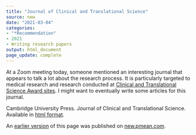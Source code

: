 ```yaml
---
title: "Journal of Clinical and Translational Science"
source: new
date: "2021-03-04"
categories:
- "*Recommendation"
- 2021
- Writing research papers
output: html_document
page_update: complete
---
```


At a Zoom meeting today, someone mentioned an interesting journal that appears to talk a lot about the research process. It is particularly targeted to medical research and research conducted at [Clinical and Translational Science Award sites](https://clic-ctsa.org/ctsa-program-hub-directory). I might want to eventually write some articles for this journal.

<!--more-->

Cambridge University Press. Journal of Clinical and Translational Science. Available in [html format](https://www.cambridge.org/core/journals/journal-of-clinical-and-translational-science).

An [earlier version][sim2] of this page was published on [new.pmean.com][sim1].

[sim1]: http://new.pmean.com
[sim2]: http://new.pmean.com/jcts-journal/
